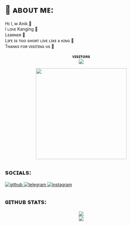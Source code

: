 # 💫 ᴀʙᴏᴜᴛ ᴍᴇ:
Hɪ I, ᴍ Anik 🥀<br>I ʟᴏᴠᴇ Kanging 💖<br> Lᴇaʀɴᴇʀ 💫<br>Lɪғᴇ ɪs ᴛᴏᴏ sʜᴏʀᴛ ʟɪᴠᴇ ʟɪᴋᴇ ᴀ ᴋɪɴɢ 🌲<br>Tʜᴀɴᴋs ғᴏʀ ᴠɪsɪᴛɪɴɢ ᴜs 🌸

<p align="center">
    <b>ᴠɪsɪᴛᴏʀs</b><br>
    <img align="middle" src="https://profile-counter.glitch.me/ItzRocksKrishna/count.svg" />
</p>

<p align="center"><a href="https://t.me/Anik_x_Pro"><img src="https://te.legra.ph/file/a4d65da8543cb53db768f.jpg" width="300"></a></p>

## sᴏᴄɪᴀʟs:
<a href="https://github.com/anikalwayspro" target="_blank">
<img src="https://img.shields.io/badge/github-%2324292e.svg?&style=for-the-badge&logo=github&logoColor=white" alt="github" style="margin-bottom: 5px;" />
</a>
<a href="https://t.me/Anik_x_pro" target="_blank">
<img src="https://img.shields.io/badge/telegram-%2324292e.svg?&style=for-the-badge&logo=telegram&logoColor=white" alt="telegram" style="margin-bottom: 5px;" />
</a>
<a href="https://t.me/Anik_x_Pro" target="_blank">
<img src="https://img.shields.io/badge/Insta-%2324292e.svg?&style=for-the-badge&logo=Instagram&logoColor=white" alt="instagram" style="margin-bottom: 5px;" />
</a>

## ɢɪᴛʜᴜʙ sᴛᴀᴛs:
<p align="center">
  <img src="https://github-readme-stats.vercel.app/api?username=ItzRocksKrishna&theme=blue-green&hide_border=false&include_all_commits=false&count_private=false" /><br/>
  <img src="https://github-readme-streak-stats.herokuapp.com/?user=anikalwayspro&theme=blue-green&hide_border=false" />
</p>


<!---
anikalwayspro/anikalwayspro is a ✨ special ✨ repository because its `README.md` (this file) appears on your GitHub profile.
You can click the Preview link to take a look at your changes.
--->
